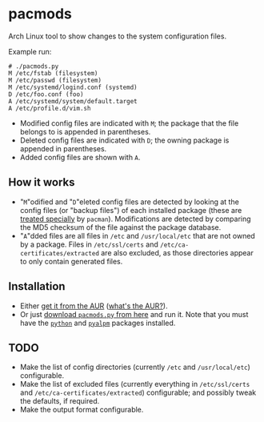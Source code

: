 # pacmods

Arch Linux tool to show changes to the system configuration files.

Example run:

```
# ./pacmods.py
M /etc/fstab (filesystem)
M /etc/passwd (filesystem)
M /etc/systemd/logind.conf (systemd)
D /etc/foo.conf (foo)
A /etc/systemd/system/default.target
A /etc/profile.d/vim.sh
```

* Modified config files are indicated with `M`; the package that the file
  belongs to is appended in parentheses.
* Deleted config files are indicated with `D`; the owning package is appended in
  parentheses.
* Added config files are shown with `A`.

## How it works

* "`M`"odified and "`D`"eleted config files are detected by looking at the
  config files (or "backup files") of each installed package (these are
  [treated specially](https://www.archlinux.org/pacman/pacman.8.html#_handling_config_files_a_id_hcf_a)
  by `pacman`). Modifications are detected by comparing the MD5 checksum of the
  file against the package database.
* "`A`"dded files are all files in `/etc` and `/usr/local/etc` that are not
  owned by a package. Files in `/etc/ssl/certs` and
  `/etc/ca-certificates/extracted` are also excluded, as those directories
  appear to only contain generated files.

## Installation

* Either [get it from the AUR](https://aur.archlinux.org/packages/pacmods/)
  ([what's the AUR?](https://wiki.archlinux.org/index.php/Arch_User_Repository)).
* Or just
  [download `pacmods.py` from here](https://raw.githubusercontent.com/c4rlo/pacmods/master/pacmods.py)
  and run it. Note that you must have the
  [`python`](https://www.archlinux.org/packages/staging/x86_64/python/) and
  [`pyalpm`](https://www.archlinux.org/packages/extra/x86_64/pyalpm/) packages
  installed.

## TODO

* Make the list of config directories (currently `/etc` and `/usr/local/etc`)
  configurable.
* Make the list of excluded files (currently everything in `/etc/ssl/certs` and
  `/etc/ca-certificates/extracted`) configurable; and possibly tweak the
  defaults, if required.
* Make the output format configurable.
